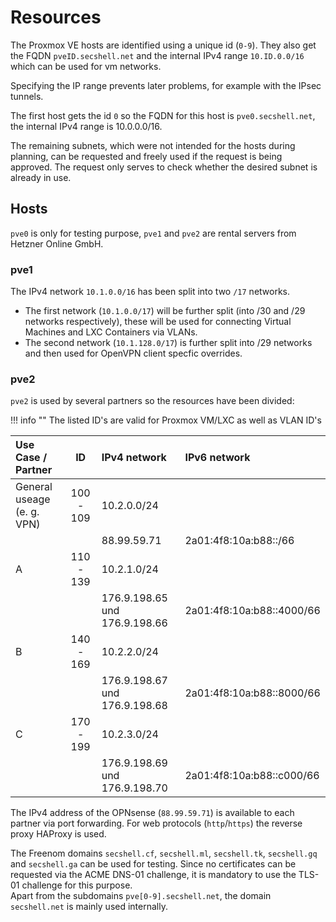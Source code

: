 # Resources

The Proxmox VE hosts are identified using a unique id (`0-9`). They also get the FQDN `pveID.secshell.net` and the internal IPv4 range `10.ID.0.0/16` which can be used for vm networks.

Specifying the IP range prevents later problems, for example with the IPsec tunnels.

The first host gets the id `0` so the FQDN for this host is `pve0.secshell.net`, the internal IPv4 range is 10.0.0.0/16.

The remaining subnets, which were not intended for the hosts during planning, can be requested and freely used if the request is being approved.
The request only serves to check whether the desired subnet is already in use.

## Hosts
`pve0` is only for testing purpose, `pve1` and `pve2` are rental servers from Hetzner Online GmbH.

### pve1
The IPv4 network `10.1.0.0/16` has been split into two `/17` networks.

- The first network (`10.1.0.0/17`) will be further split (into /30 and /29 networks respectively), these will be used for connecting Virtual Machines and LXC Containers via VLANs.
- The second network (`10.1.128.0/17`) is further split into /29 networks and then used for OpenVPN client specfic overrides. 

### pve2
`pve2` is used by several partners so the resources have been divided:

!!! info ""
    The listed ID's are valid for Proxmox VM/LXC as well as VLAN ID's


| Use Case / Partner                |      ID     |         IPv4 network          |     IPv6 network          |
|:----------------------------------|:-----------:|:------------------------------|:--------------------------|
| General useage (e. g. VPN)        | 100  -  109 | 10.2.0.0/24                   |                           |
|                                   |             | 88.99.59.71                   | 2a01:4f8:10a:b88::/66     |
| A                                 | 110  -  139 | 10.2.1.0/24                   |                           |
|                                   |             | 176.9.198.65 und 176.9.198.66 | 2a01:4f8:10a:b88::4000/66 |
| B                                 | 140  -  169 | 10.2.2.0/24                   |                           |
|                                   |             | 176.9.198.67 und 176.9.198.68 | 2a01:4f8:10a:b88::8000/66 |
| C                                 | 170  -  199 | 10.2.3.0/24                   |                           |
|                                   |             | 176.9.198.69 und 176.9.198.70 | 2a01:4f8:10a:b88::c000/66 |

The IPv4 address of the OPNsense (`88.99.59.71`) is available to each partner via port forwarding.
For web protocols (`http`/`https`) the reverse proxy HAProxy is used.

The Freenom domains `secshell.cf`, `secshell.ml`, `secshell.tk`, `secshell.gq` and `secshell.ga` can be used for testing. Since no certificates can be requested via the ACME DNS-01 challenge, it is mandatory to use the TLS-01 challenge for this purpose.  
Apart from the subdomains `pve[0-9].secshell.net`, the domain `secshell.net` is mainly used internally.

